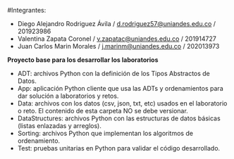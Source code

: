 #Integrantes:
* Diego Alejandro Rodriguez Ávila / d.rodriguez57@uniandes.edu.co / 201923986 
* Valentina Zapata Coronel / v.zapatac@uniandes.edu.co / 201914727
* Juan Carlos Marin Morales / j.marinm@uniandes.edu.co / 202013973







**Proyecto base para los desarrollar los laboratorios**

*	ADT: archivos Python con la definición de los Tipos Abstractos de Datos.
*	App: aplicación Python cliente que usa las ADTs y ordenamientos para dar solución a laboratorios y retos.
*	Data: archivos con los datos (csv, json, txt, etc) usados en el laboratorio o reto. El contenido de esta carpeta NO se debe versionar.
*	DataStructures: archivos Python con las estructuras de datos básicas (listas enlazadas y arreglos).
*	Sorting: archivos Python que implementan los algoritmos de ordenamiento.
*	Test: pruebas unitarias en Python para validar el código desarrollado.


